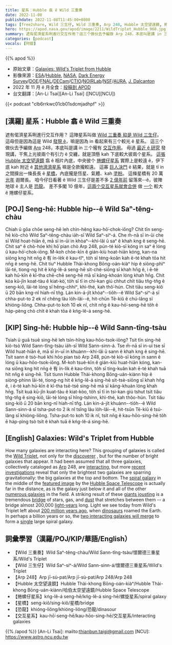 ```yaml
---
title: 星系：Hubble 翕 ê Wild 三重奏
date: 2022-11-08
publishdate: 2022-11-08T11:45:00+0800
tags: [free2share, Wild 三生仔, Wild 三重奏, Arp 248, Hubble 太空望遠鏡, 捲螺仔星系, 星橋, 恐龍, 交互星系]
hero: https://apod.nasa.gov/apod/image/2211/WildTriplet_Hubble_960.jpg
summary: 遮有偌濟星系咧進行交互作用？這三个做伙去予編做 Arp 248，本底叫是講 in 三个攏有交互作用。
categories: [podcast]
vocals: [阿錕]
---
```


{{% apod %}}

- 原始文章：[Galaxies: Wild's Triplet from Hubble](https://apod.nasa.gov/apod/ap221108.html)
- 影像來源：[ESA](https://www.esa.int/)/[Hubble](https://esahubble.org/), [NASA](https://www.nasa.gov/), [Dark Energy Survey](https://www.darkenergysurvey.org/)/[DOE](https://www.energy.gov/)/[FNAL](https://www.fnal.gov/)/[DECam](https://news.fnal.gov/tag/decam/)/[CTIO](https://noirlab.edu/public/programs/ctio/)/[NOIRLab](https://noirlab.edu/)/[NSF](https://www.nsf.gov/)/[AURA](https://www.aura-astronomy.org/), [J. Dalcanton](https://www.simonsfoundation.org/people/julianne-dalcanton/)
- 2022 年 11 月 ê 月全食：[投稿到 APOD](https://www.facebook.com/media/set/?set=a.154926410569278&type=3)
- 台文翻譯：[An-Li Tsai][An-Li Tsai] ([NCU][NCU])

{{< podcast "clb6rrkwc01cb01sdcmjadhpf" >}}

## [漢羅] 星系：Hubble 翕 ê Wild 三重奏
遮有偌濟星系咧進行交互作用？
這陣星系叫做 [Wild 三重奏 抑是 Wild 三生仔][Wild Triplet]。
這毋但是因為這是 Wild [發現 ê][discoverer]，嘛是因為 in 看起來有三个較光 ê 星系。
這三个做伙去予編做 [Arp][Arp] 248，本底叫是講 in 三个攏有 [交互作用][interacting]。
毋過 [最近 ê 研究][recent investigations] 發現講，干焦上光彼兩个有引力 ê 交纏，就是頂懸 kah 下底較大彼兩个星系。
[這張][featured image] [Hubble 太空望遠鏡][Hubble Space Telescope] 翕 ê 相片內底，中央彼个 [捲螺仔星系][spiral galaxy] 實際上是較遠 ê，伊下底 kah 附近 ê [其他濟濟星系][numerous galaxies] 嘛是仝款攏較遠。
這寡 [巨人決鬥][giants jousting] ê 結果，就是 tī in 之間搝出一條長長 ê [星橋][bridge]，內底攏是恆星、氣體、kah [塗粉][dust]。
這條星橋有 20 萬 [光年][light-years] 遐爾長。
咱今仔日看著 ê Wild 三生仔是差不多 [2 億年前][200 million years ago] 留落來--ê，彼陣地球 ê 主人是 [恐龍][dinosaurs]。
差不多閣 10 億年，[這兩个交互星系就會合併][two interacting galaxies will merge] 做 [一个][single] 較大 ê 捲螺仔星系。

## [POJ] Seng-hē: Hubble hip--ê Wild Saⁿ-têng-chàu
Chiah ū gōa chōe seng-hē leh chìn-hêng kau-hō͘-chok-iōng?
Chit tīn seng-hē kiò-chò Wild Saⁿ-têng-chàu ia̍h-sī Wild Saⁿ-siⁿ-á.
Che m̄-nā sī in-ūi che sī Wild hoat-hiān ê, mā sī in-ūi in khòaⁿ--khí-lâi ū saⁿ ê khah kng ê seng-hē.
Chit saⁿ ê chò-hóe khì hō͘ pian chò Arp 248, pún-té kiò-sī kóng in saⁿ ê lóng ū kau-hō͘-chok-iōng.
M̄-koh chòe-kīn ê gián-kiù hoat-hiān kóng, kan-na siōng kng hit nn̄g ê 有 ín-le̍k ê kau-tîⁿ, to̍h sī téng-koân kah ē-té khah tōa hit nn̄g ê seng-hē.
Chit tiuⁿ Hubble Thài-khong Bōng-oán-kiàⁿ hip ê siòng-phìⁿ lāi-té, tiong-ng hit ê kńg-lê-á seng-hē si̍t-chè-siōng sī khah hn̄g ê, i ē-té kah hū-kīn ê kî-tha chē-chē seng-hē mā sī kāng-khoán lóng khah hn̄g.
Chit kóa kū-jîn koat-tàu ê kiat-kò͘, to̍h sī tī in chi-kan giú chhut chi̍t tiâu tn̂g-tn̂g ê seng-kiô, lāi-té lóng sī hêng-chhiⁿ, khì-thé, kah thô͘-hún.
Chit tiâu seng-kiô ū 20 bān kng-nî hiah-nī tn̂g.
Lán kin-á-ji̍t khòaⁿ--tio̍h--ê Wild Saⁿ-siⁿ-á sī chha-put-to 2 ek nî chêng lâu lo̍h-lâi--ê, hit-chūn Tē-kiû ê chú-lâng sī khióng-liông.
Chha-put-to koh 10 ek nî, chi̍t nn̄g ê kau-hō͘-seng-hē to̍h ē ha̍p-pèng chò chi̍t ê khah tōa ê kńg-lê-á seng-hē.


## [KIP] Sing-hē: Hubble hip--ê Wild Sann-tîng-tsàu
Tsiah ū guā tsuē sing-hē leh tsìn-hîng kau-hōo-tsok-iōng?
Tsit tīn sing-hē kiò-tsò Wild Sann-tîng-tsàu ia̍h-sī Wild Sann-sinn-á.
Tse m̄-nā sī in-uī tse sī Wild huat-hiān ê, mā sī in-uī in khuànn--khí-lâi ū sann ê khah kng ê sing-hē.
Tsit sann ê tsò-hué khì hōo pian tsò Arp 248, pún-té kiò-sī kóng in sann ê lóng ū kau-hōo-tsok-iōng.
M̄-koh tsuè-kīn ê gián-kiù huat-hiān kóng, kan-na siōng kng hit nn̄g ê 有 ín-li̍k ê kau-tînn, to̍h sī tíng-kuân kah ē-té khah tuā hit nn̄g ê sing-hē.
Tsit tiunn Hubble Thài-khong Bōng-uán-kiànn hip ê siòng-phìnn lāi-té, tiong-ng hit ê kńg-lê-á sing-hē si̍t-tsè-siōng sī khah hn̄g ê, i ē-té kah hū-kīn ê kî-tha tsē-tsē sing-hē mā sī kāng-khuán lóng khah hn̄g.
Tsit kuá kū-jîn kuat-tàu ê kiat-kòo, to̍h sī tī in tsi-kan giú tshut tsi̍t tiâu tn̂g-tn̂g ê sing-kiô, lāi-té lóng sī hîng-tshinn, khì-thé, kah thôo-hún.
Tsit tiâu sing-kiô ū 20 bān kng-nî hiah-nī tn̂g.
Lán kin-á-ji̍t khuànn--tio̍h--ê Wild Sann-sinn-á sī tsha-put-to 2 ik nî tsîng lâu lo̍h-lâi--ê, hit-tsūn Tē-kiû ê tsú-lâng sī khióng-liông.
Tsha-put-to koh 10 ik nî, tsi̍t nn̄g ê kau-hōo-sing-hē to̍h ē ha̍p-pìng tsò tsi̍t ê khah tuā ê kńg-lê-á sing-hē.

## [English] Galaxies: Wild's Triplet from Hubble

How many galaxies are interacting here?
This grouping of galaxies is called the [Wild Triplet][Wild Triplet], not only for the [discoverer][discoverer] , but for the number of bright galaxies that appear.
It had been assumed that all three galaxies, collectively cataloged as [Arp][Arp] 248, are [interacting][interacting], but more [recent investigations][recent investigations] reveal that only the brightest two galaxies are sparring gravitationally: the big galaxies at the top and bottom.
The [spiral galaxy][spiral galaxy] in the middle of the [featured image][featured image] by the [Hubble Space Telescope][Hubble Space Telescope] is actually far in the distance, as is the galaxy just below it and all of the other [numerous galaxies][numerous galaxies] in the field.
A striking result of these [giants jousting][giants jousting] is a tremendous [bridge][bridge] of stars, gas, and [dust][dust] that stretches between them -- a bridge almost 200,000 [light-years][light-years] long.
Light we see today from Wild's Triplet left about [200 million years ago][200 million years ago], when [dinosaurs][dinosaurs] roamed the Earth.
In perhaps a billion years or so, the [two interacting galaxies will merge][two interacting galaxies will merge] to form a [single][single] large spiral galaxy.



## 詞彙學習（漢羅/POJ/KIP/華語/English）
- 【Wild 三重奏】Wild Saⁿ-têng-chàu/Wild Sann-tîng-tsàu/懷爾德三重星系/Wild's Triplet
- 【Wild 三生仔】Wild Saⁿ-siⁿ-á/Wild Sann-sinn-á/懷爾德三重星系/Wild's Triplet
- 【Arp 248】Arp jī-sù-pat/Arp jī-sù-pat/Arp 248/Arp 248
- 【Hubble 太空望遠鏡】Hubble Thài-khong Bōng-oán-kiàⁿ/Hubble Thài-khong Bōng-uán-kiànn/哈伯太空望遠鏡/Hubble Space Telescope
- 【捲螺仔星系】kńg-lê-á seng-hē/kńg-lê-á sing-hē/螺旋星系/spiral galaxy
- 【星橋】seng-kiô/sing-kiô/星橋/bridge
- 【恐龍】khióng-liông/khióng-liông/恐龍/dinasour
- 【交互星系】kau-hō͘-seng-hē/kau-hōo-sing-hē/交互星系/interacting galaxies


{{% /apod %}}
[An-Li Tsai]: mailto:thianbun.taigi@gmail.com
[NCU]: https://www.astro.ncu.edu.tw

[copyright]: https://apod.nasa.gov/apod/fap/lib/about_apod.html#srapply
[License]: https://creativecommons.org/licenses/by/2.0/

[Wild Triplet]:https://en.wikipedia.org/wiki/Wild's_Triplet
[discoverer]:https://en.wikipedia.org/wiki/Paul_Wild_(Australian_scientist)
[Arp]:https://ned.ipac.caltech.edu/level5/Arp/Arp_contents.html
[interacting]:https://apod.nasa.gov/apod/ap130514.html
[recent investigations]:https://i.insider.com/55a67a7a371d22ce178b6624
[spiral galaxy]:https://en.wikipedia.org/wiki/Spiral_galaxy
[featured image]:https://esahubble.org/images/potw2244a/
[Hubble Space Telescope]:https://www.nasa.gov/mission_pages/hubble/story/index.html
[numerous galaxies]:https://apod.nasa.gov/apod/ap210802.html
[giants jousting]:https://apod.nasa.gov/apod/ap211004.html
[bridge]:https://apod.nasa.gov/apod/ap190325.html
[dust]:https://astronomy.swin.edu.au/cosmos/d/Dust+Grain
[light-years]:https://spaceplace.nasa.gov/light-year/en/
[200 million years ago]:https://en.wikipedia.org/wiki/Timeline_of_the_evolutionary_history_of_life#Mesozoic_Era
[dinosaurs]:https://apod.nasa.gov/apod/ap171007.html
[two interacting galaxies will merge]:https://apod.nasa.gov/apod/ap220606.html
[single]:https://apod.nasa.gov/apod/ap120717.html


